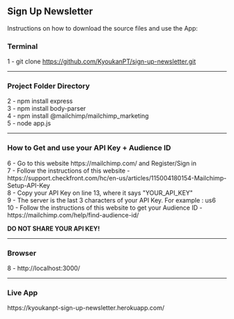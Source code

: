 <h2>Sign Up Newsletter</h2>

<p>Instructions on how to download the source files and use the App: </p>

<h3>Terminal</h3>

1 - git clone https://github.com/KyoukanPT/sign-up-newsletter.git

<hr>

<h3>Project Folder Directory</h3>

2 - npm install express<br>
3 - npm install body-parser<br>
4 - npm install @mailchimp/mailchimp_marketing<br>
5 - node app.js

<hr>

<h3>How to Get and use your API Key + Audience ID</h3>
6 - Go to this website https://mailchimp.com/ and Register/Sign in<br>
7 - Follow the instructions of this website - https://support.checkfront.com/hc/en-us/articles/115004180154-Mailchimp-Setup-API-Key<br>
8 - Copy your API Key on line 13, where it says "YOUR_API_KEY"<br>
9 - The server is the last 3 characters of your API Key. For example : us6<br>
10 - Follow the instructions of this website to get your Audience ID - https://mailchimp.com/help/find-audience-id/

<strong>DO NOT SHARE YOUR API KEY!</strong>

<hr>

<h3>Browser</h3>
8 - http://localhost:3000/

<hr>

<h3>Live App</h3>
https://kyoukanpt-sign-up-newsletter.herokuapp.com/
